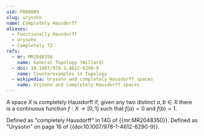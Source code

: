 ```yaml
---
uid: P000009
slug: urysohn
name: Completely Hausdorff
aliases:
  - Functionally Hausdorff
  - Urysohn
  - Completely T2
refs:
  - mr: MR2048350
    name: General Topology (Willard)
  - doi: 10.1007/978-1-4612-6290-9
    name: Counterexamples in Topology
  - wikipedia: Urysohn_and_completely_Hausdorff_spaces
    name: Urysohn and completely Hausdorff spaces
---
```

A space $X$ is completely Hausdorff if, given any two distinct $a,b \in X$ there is a continuous function $f:X \rightarrow [0,1]$ such that $f(a) = 0$ and $f(b)=1$.

Defined as "completely Hausdorff" in 14G of {{mr:MR2048350}}.
Defined as "Urysohn" on page 16 of {{doi:10.1007/978-1-4612-6290-9}}.
